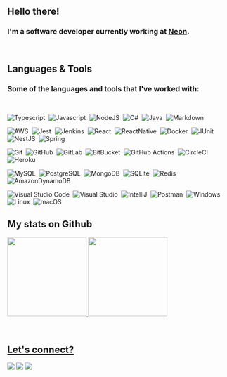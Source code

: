 ## Hello there!

### I'm a software developer currently working at [Neon](https://neon.com.br/).

<br/>

## Languages & Tools 
### Some of the languages and tools that I've worked with:
<br/>

![Typescript](https://img.shields.io/badge/TypeScript-007ACC?style=for-the-badge&logo=typescript&logoColor=white)&nbsp;
![Javascript](https://img.shields.io/badge/JavaScript-F7DF1E?style=for-the-badge&logo=javascript&logoColor=black)&nbsp;
![NodeJS](https://img.shields.io/badge/Node.js-43853D?style=for-the-badge&logo=node.js&logoColor=white)&nbsp;
![C#](https://img.shields.io/badge/c%23-%23239120.svg?style=for-the-badge&logo=c-sharp&logoColor=white)&nbsp;
![Java](https://img.shields.io/badge/Java-ED8B00?style=for-the-badge&logo=java&logoColor=white)&nbsp;
![Markdown](https://img.shields.io/badge/Markdown-000000?style=for-the-badge&logo=markdown&logoColor=white)&nbsp;

![AWS](https://img.shields.io/badge/AWS-%23FF9900.svg?style=for-the-badge&logo=amazon-aws&logoColor=white)&nbsp;
![Jest](https://img.shields.io/badge/Jest-20232A?style=for-the-badge&logo=jest&logoColor=FF3E00)&nbsp;
![Jenkins](https://img.shields.io/badge/Jenkins-000000?style=for-the-badge&logo=jenkins&logoColor=white)&nbsp;
![React](https://img.shields.io/badge/React-20232A?style=for-the-badge&logo=react&logoColor=61DAFB)&nbsp;
![ReactNative](https://img.shields.io/badge/React_Native-20232A?style=for-the-badge&logo=react&logoColor=61DAFB)&nbsp;
![Docker](https://img.shields.io/badge/Docker-1E90FF?style=for-the-badge&logo=docker&logoColor=white)&nbsp;
![JUnit](https://img.shields.io/badge/Junit-000000?style=for-the-badge&logoColor=white)&nbsp;
![NestJS](https://img.shields.io/badge/nestjs-%23E0234E.svg?style=for-the-badge&logo=nestjs&logoColor=white)&nbsp;
![Spring](https://img.shields.io/badge/Spring-6DB33F?style=for-the-badge&logo=spring&logoColor=white)&nbsp;

![Git](https://img.shields.io/badge/-Git-05122A?style=for-the-badge&logo=git)&nbsp;
![GitHub](https://img.shields.io/badge/GitHub-100000?style=for-the-badge&logo=github&logoColor=white)&nbsp;
![GitLab](https://img.shields.io/badge/GitLab-330F63?style=for-the-badge&logo=gitlab&logoColor=white)&nbsp;
![BitBucket](https://img.shields.io/badge/Bitbucket-0000FF?style=for-the-badge&logo=bitbucket&logoColor=white)&nbsp;
![GitHub Actions](https://img.shields.io/badge/GitHub%20Actions%20-05122A?style=for-the-badge&logo=github-actions&logoColor=white)&nbsp;
![CircleCI](https://img.shields.io/badge/CircleCI-05122A?style=for-the-badge&logo=circleci&logoColor=white)&nbsp;
![Heroku](https://img.shields.io/badge/Heroku-430098?style=for-the-badge&logo=heroku&logoColor=white)&nbsp;

![MySQL](https://img.shields.io/badge/MySQL-00000F?style=for-the-badge&logo=mysql&logoColor=white)&nbsp;
![PostgreSQL](https://img.shields.io/badge/PostgreSQL-316192?style=for-the-badge&logo=postgresql&logoColor=white)&nbsp;
![MongoDB](https://img.shields.io/badge/MongoDB-4EA94B?style=for-the-badge&logo=mongodb&logoColor=white)&nbsp;
![SQLite](https://img.shields.io/badge/sqlite-%2307405e.svg?style=for-the-badge&logo=sqlite&logoColor=white)&nbsp;
![Redis](https://img.shields.io/badge/redis-%23DD0031.svg?style=for-the-badge&logo=redis&logoColor=white)&nbsp;
![AmazonDynamoDB](https://img.shields.io/badge/Amazon%20DynamoDB-4053D6?style=for-the-badge&logo=Amazon%20DynamoDB&logoColor=white)&nbsp;

![Visual Studio Code](https://img.shields.io/badge/-Visual%20Studio%20Code-05122A?style=for-the-badge&logo=visual-studio-code&logoColor=007ACC)&nbsp;
![Visual Studio](https://img.shields.io/badge/Visual%20Studio-5C2D91.svg?style=for-the-badge&logo=visual-studio&logoColor=white)&nbsp;
![IntelliJ](https://img.shields.io/badge/-IntelliJ-05122A?style=for-the-badge&logo=jetbrains)&nbsp;
![Postman](https://img.shields.io/badge/Postman-FF6C37?style=for-the-badge&logo=postman&logoColor=white)&nbsp;
![Windows](https://img.shields.io/badge/Windows-0078D6?style=for-the-badge&logo=windows&logoColor=white)&nbsp;
![Linux](https://img.shields.io/badge/Linux-FCC624?style=for-the-badge&logo=linux&logoColor=black)&nbsp;
![macOS](https://img.shields.io/badge/mac%20os-000000?style=for-the-badge&logo=macos&logoColor=F0F0F0)&nbsp;
<br/>
## My stats on Github

 <div>
  <a href="https://github.com/nicoledbianchin">
  <img height="180em" src="https://github-readme-stats-git-masterrstaa-rickstaa.vercel.app/api?username=nicoledbianchin&show_icons=true&theme=dracula&include_all_commits=true&count_private=true"/>
  <img height="180em" src="https://github-readme-stats-git-masterrstaa-rickstaa.vercel.app/api/top-langs/?username=nicoledbianchin&layout=compact&langs_count=7&theme=dracula"/>
</div>
<p></p>
<br/>

## Let's connect?

<p align="left">
<a href="https://www.linkedin.com/in/rita-nicole-bianchin-694179166/"><img src="https://img.shields.io/badge/nicolebianchin-0077B5?style=for-the-badge&logo=linkedin&logoColor=white"/></a>
<a href="https://twitter.com/nicolebianchin"><img src="https://img.shields.io/badge/nicolebianchin-1DA1F2?style=for-the-badge&logo=twitter&logoColor=white"/></a>
<a href="mailto:nicoledbianchin@gmail.com"><img src="https://img.shields.io/badge/nicoledbianchin-D14836?style=for-the-badge&logo=gmail&logoColor=white"/></a>
</p>


